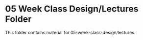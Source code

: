 # 05 Week Class Design/Lectures Folder

This folder contains material for 05-week-class-design/lectures.